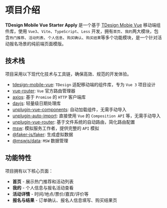 # 项目介绍

**TDesign Mobile Vue Starter Apply** 是一个基于 [TDesign Mobie Vue](https://tdesign.tencent.com/mobile-vue/overview) 移动端组件库，使用 `Vue3`、`Vite`、`TypeScript`、`Less` 开发，拥有`首页`、`我的`两大模块，包含`热门推荐`、`活动列表`、`个人信息`、`购买确认`、`购买结果`等多个功能模块，是一个针对活动报名场景的纯前端页面模版。

## 技术栈

项目采用以下现代化技术与工具链，确保高效、规范的开发体验。

- [tdesign-mobile-vue](https://tdesign.tencent.com/mobile-vue): `TDesign` 适配移动端的组件库，专为 `Vue 3` 项目设计
- [vue-router](https://router.vuejs.org/zh/): `Vue` 官方路由管理器
- [axios](https://axios-http.com/): 基于 `Promise` 的 `HTTP` 客户端库
- [dayjs](https://day.js.org/en/): 轻量级日期处理库
- [unplugin-vue-components](https://github.com/unplugin/unplugin-vue-components): 自动加载组件，无需手动导入
- [unplugin-auto-import](https://github.com/unplugin/unplugin-auto-import): 直接使用 `Vue` 的 `Composition API` 等，无需手动导入
- [unplugin-vue-router](https://github.com/posva/unplugin-vue-router): 基于文件系统的自动路由，简化路由配置
- [msw](https://github.com/mswjs/msw): 模拟服务工作者，提供完整的 `API` 模拟
- [@faker-js/faker](https://github.com/faker-js/faker): 生成虚拟数据
- [@mswjs/data](https://github.com/mswjs/data): `MSW` 数据管理

## 功能特性

项目拥有以下核心页面：

- **首页** - 展示热门推荐和活动列表
- **我的** - 个人信息与报名活动查看
- **活动详情** - 时间/地点/票价/嘉宾/评价等
- **报名与结果** - 订单确认、报名人信息填写、购买结果页
